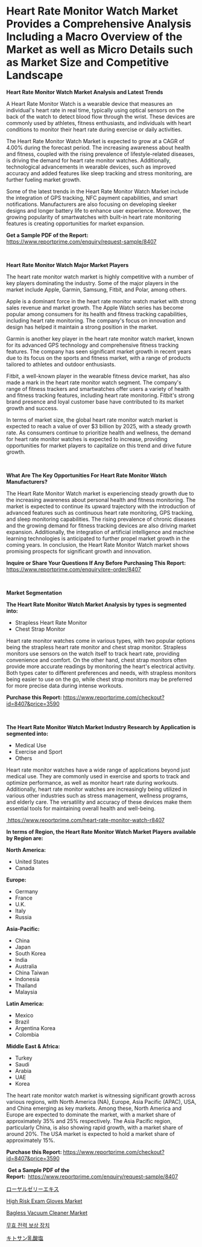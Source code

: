<p><h1>Heart Rate Monitor Watch Market Provides a Comprehensive Analysis Including a Macro Overview of the Market as well as Micro Details such as Market Size and Competitive Landscape</h1></p><p><strong>Heart Rate Monitor Watch Market Analysis and Latest Trends</strong></p>
<p><p>A Heart Rate Monitor Watch is a wearable device that measures an individual's heart rate in real time, typically using optical sensors on the back of the watch to detect blood flow through the wrist. These devices are commonly used by athletes, fitness enthusiasts, and individuals with heart conditions to monitor their heart rate during exercise or daily activities.</p><p>The Heart Rate Monitor Watch Market is expected to grow at a CAGR of 4.00% during the forecast period. The increasing awareness about health and fitness, coupled with the rising prevalence of lifestyle-related diseases, is driving the demand for heart rate monitor watches. Additionally, technological advancements in wearable devices, such as improved accuracy and added features like sleep tracking and stress monitoring, are further fueling market growth.</p><p>Some of the latest trends in the Heart Rate Monitor Watch Market include the integration of GPS tracking, NFC payment capabilities, and smart notifications. Manufacturers are also focusing on developing sleeker designs and longer battery life to enhance user experience. Moreover, the growing popularity of smartwatches with built-in heart rate monitoring features is creating opportunities for market expansion.</p></p>
<p><strong>Get a Sample PDF of the Report:&nbsp;</strong> <a href="https://www.reportprime.com/enquiry/request-sample/8407">https://www.reportprime.com/enquiry/request-sample/8407</a></p>
<p>&nbsp;</p>
<p><strong>Heart Rate Monitor Watch Major Market Players</strong></p>
<p><p>The heart rate monitor watch market is highly competitive with a number of key players dominating the industry. Some of the major players in the market include Apple, Garmin, Samsung, Fitbit, and Polar, among others.</p><p>Apple is a dominant force in the heart rate monitor watch market with strong sales revenue and market growth. The Apple Watch series has become popular among consumers for its health and fitness tracking capabilities, including heart rate monitoring. The company's focus on innovation and design has helped it maintain a strong position in the market.</p><p>Garmin is another key player in the heart rate monitor watch market, known for its advanced GPS technology and comprehensive fitness tracking features. The company has seen significant market growth in recent years due to its focus on the sports and fitness market, with a range of products tailored to athletes and outdoor enthusiasts.</p><p>Fitbit, a well-known player in the wearable fitness device market, has also made a mark in the heart rate monitor watch segment. The company's range of fitness trackers and smartwatches offer users a variety of health and fitness tracking features, including heart rate monitoring. Fitbit's strong brand presence and loyal customer base have contributed to its market growth and success.</p><p>In terms of market size, the global heart rate monitor watch market is expected to reach a value of over $3 billion by 2025, with a steady growth rate. As consumers continue to prioritize health and wellness, the demand for heart rate monitor watches is expected to increase, providing opportunities for market players to capitalize on this trend and drive future growth.</p></p>
<p>&nbsp;</p>
<p><strong>What Are The Key Opportunities For Heart Rate Monitor Watch Manufacturers?</strong></p>
<p><p>The Heart Rate Monitor Watch market is experiencing steady growth due to the increasing awareness about personal health and fitness monitoring. The market is expected to continue its upward trajectory with the introduction of advanced features such as continuous heart rate monitoring, GPS tracking, and sleep monitoring capabilities. The rising prevalence of chronic diseases and the growing demand for fitness tracking devices are also driving market expansion. Additionally, the integration of artificial intelligence and machine learning technologies is anticipated to further propel market growth in the coming years. In conclusion, the Heart Rate Monitor Watch market shows promising prospects for significant growth and innovation.</p></p>
<p><strong>Inquire or Share Your Questions If Any Before Purchasing This Report:</strong> <a href="https://www.reportprime.com/enquiry/pre-order/8407">https://www.reportprime.com/enquiry/pre-order/8407</a></p>
<p>&nbsp;</p>
<p><strong>Market Segmentation</strong></p>
<p><strong>The Heart Rate Monitor Watch Market Analysis by types is segmented into:</strong></p>
<p><ul><li>Strapless Heart Rate Monitor</li><li>Chest Strap Monitor</li></ul></p>
<p><p>Heart rate monitor watches come in various types, with two popular options being the strapless heart rate monitor and chest strap monitor. Strapless monitors use sensors on the watch itself to track heart rate, providing convenience and comfort. On the other hand, chest strap monitors often provide more accurate readings by monitoring the heart's electrical activity. Both types cater to different preferences and needs, with strapless monitors being easier to use on the go, while chest strap monitors may be preferred for more precise data during intense workouts.</p></p>
<p><strong>Purchase this Report:&nbsp;</strong><a href="https://www.reportprime.com/checkout?id=8407&price=3590">https://www.reportprime.com/checkout?id=8407&price=3590</a></p>
<p>&nbsp;</p>
<p><strong>The Heart Rate Monitor Watch Market Industry Research by Application is segmented into:</strong></p>
<p><ul><li>Medical Use</li><li>Exercise and Sport</li><li>Others</li></ul></p>
<p><p>Heart rate monitor watches have a wide range of applications beyond just medical use. They are commonly used in exercise and sports to track and optimize performance, as well as monitor heart rate during workouts. Additionally, heart rate monitor watches are increasingly being utilized in various other industries such as stress management, wellness programs, and elderly care. The versatility and accuracy of these devices make them essential tools for maintaining overall health and well-being.</p></p>
<p><a href="https://www.reportprime.com/heart-rate-monitor-watch-r8407">&nbsp;https://www.reportprime.com/heart-rate-monitor-watch-r8407</a></p>
<p><strong>In terms of Region, the Heart Rate Monitor Watch Market Players available by Region are:</strong></p>
<p>
    <p> <strong> North America: </strong>
        <ul>
            <li>United States</li>
            <li>Canada</li>
        </ul>
        </p> 
    <p> <strong> Europe: </strong>
        <ul>
            <li>Germany</li>
            <li>France</li>
            <li>U.K.</li>
            <li>Italy</li>
            <li>Russia</li>
        </ul>
        </p> 
    <p> <strong> Asia-Pacific: </strong>
        <ul>
            <li>China</li>
            <li>Japan</li>
            <li>South Korea</li>
            <li>India</li>
            <li>Australia</li>
            <li>China Taiwan</li>
            <li>Indonesia</li>
            <li>Thailand</li>
            <li>Malaysia</li>
        </ul>
        </p> 
    <p> <strong> Latin America: </strong>
        <ul>
            <li>Mexico</li>
            <li>Brazil</li>
            <li>Argentina Korea</li>
            <li>Colombia</li>
        </ul>
        </p> 
    <p> <strong> Middle East & Africa: </strong>
        <ul>
            <li>Turkey</li>
            <li>Saudi</li>
            <li>Arabia</li>
            <li>UAE</li>
            <li>Korea</li>
        </ul>
    </p>
    </p>
<p><p>The heart rate monitor watch market is witnessing significant growth across various regions, with North America (NA), Europe, Asia Pacific (APAC), USA, and China emerging as key markets. Among these, North America and Europe are expected to dominate the market, with a market share of approximately 35% and 25% respectively. The Asia Pacific region, particularly China, is also showing rapid growth, with a market share of around 20%. The USA market is expected to hold a market share of approximately 15%.</p></p>
<p><strong>Purchase this Report: </strong><a href="https://www.reportprime.com/checkout?id=8407&price=3590">https://www.reportprime.com/checkout?id=8407&price=3590</a></p>
<p>&nbsp;<strong>Get a Sample PDF of the Report:&nbsp;&nbsp;</strong><a href="https://www.reportprime.com/enquiry/request-sample/8407">https://www.reportprime.com/enquiry/request-sample/8407</a></p>
<p><strong></strong></p>
<p><p><a href="https://medium.com/@amarart56456/%E7%8E%8B%E5%AE%A4%E3%82%BC%E3%83%AA%E3%83%BC%E3%82%A8%E3%82%AD%E3%82%B9%E5%B8%82%E5%A0%B4%E3%81%AE%E8%A6%8F%E6%A8%A1%E3%81%8C-%E4%B8%96%E7%95%8C%E7%94%A3%E6%A5%AD%E3%81%AB%E3%81%8A%E3%81%91%E3%82%8B%E6%9C%80%E8%89%AF%E3%81%AE%E3%83%9E%E3%83%BC%E3%82%B1%E3%83%86%E3%82%A3%E3%83%B3%E3%82%B0%E3%83%81%E3%83%A3%E3%83%8D%E3%83%AB%E3%82%92%E6%98%8E%E3%82%89%E3%81%8B%E3%81%AB%E3%81%97%E3%81%BE%E3%81%99-a4e21337acaf">ローヤルゼリーエキス</a></p><p><a href="https://github.com/mbisetmhermsr/Market-Research-Report-List-2/blob/main/high-risk-exam-gloves-market.md">High Risk Exam Gloves Market</a></p><p><a href="https://www.linkedin.com/pulse/bagless-vacuum-cleaner-market-offers-provide-insightful-data-time-1klme?trackingId=9StXR1lZCPqrgc%2BCZK2oLQ%3D%3D">Bagless Vacuum Cleaner Market</a></p><p><a href="https://medium.com/@guyeichert86/%EB%B0%98%EC%9D%91%EC%84%B1-%EC%A0%84%EB%A0%A5-%EB%B3%B4%EC%83%81%EC%9E%A5%EC%B9%98-%EC%8B%9C%EC%9E%A5-%EB%8F%99%ED%96%A5-%EB%B0%8F-%EC%8B%9C%EC%9E%A5-%EB%B6%84%EC%84%9D%EC%9D%80-2024-2031%EB%85%84-%EA%B8%B0%EA%B0%84%EC%97%90-%EB%8C%80%ED%95%9C-%EC%98%88%EC%B8%A1%EC%9D%B4%EB%8B%A4-e8b734d569c6">무효 전력 보상 장치</a></p><p><a href="https://github.com/RodHoppe07/Market-Research-Report-List-1/blob/main/654654422834.md">キトサン乳酸塩</a></p></p>
